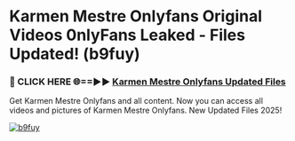 # Karmen Mestre Onlyfans Original Videos 0nlyFans Leaked - Files Updated! (b9fuy)

<h3>🔴 CLICK HERE 🌐==►► <a href="https://tinyurl.com/ehrbuxhb" rel="nofollow">Karmen Mestre Onlyfans Updated Files</a></h3>

Get Karmen Mestre Onlyfans and all content. Now you can access all videos and pictures of Karmen Mestre Onlyfans. New Updated Files 2025!

[![b9fuy](https://i.imgur.com/lVYEuWS.gif)](https://tinyurl.com/ehrbuxhb)

